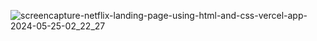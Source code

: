![screencapture-netflix-landing-page-using-html-and-css-vercel-app-2024-05-25-02_22_27](https://github.com/Nur-Adnan/Netflix-Landing-Page-Using-Html-and-Css/assets/56475820/7e55422c-3855-4f0f-a011-367515a6836a)
